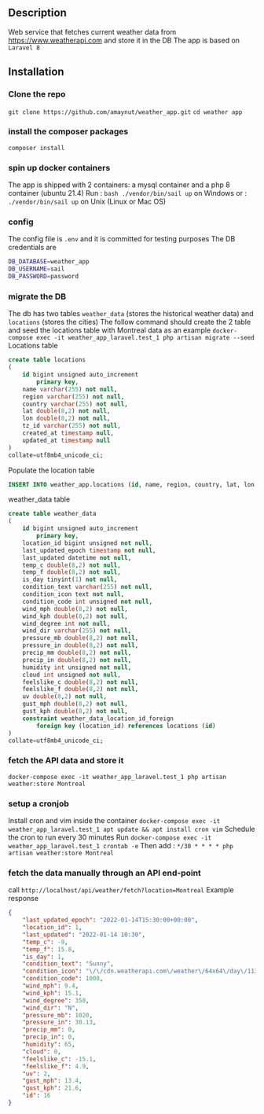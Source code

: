 ## Description
Web service that fetches current weather data from https://www.weatherapi.com and store it in the DB
The app is based on `Laravel 8`

## Installation
### Clone the repo
`git clone https://github.com/amaynut/weather_app.git`
`cd weather app`
### install the composer packages
`composer install`
### spin up docker containers
The app is shipped with 2 containers: a mysql container and a php 8 container (ubuntu 21.4)
Run : `bash ./vendor/bin/sail up` on Windows
or : `./vendor/bin/sail up` on Unix (Linux or Mac OS)
### config
The config file is `.env` and it is committed for testing purposes 
The DB credentials are
```sh
DB_DATABASE=weather_app
DB_USERNAME=sail
DB_PASSWORD=password
```
### migrate the DB
The db has two tables `weather_data` (stores the historical weather data) and `locations` (stores the cities)
The follow command should create the 2 table and seed the locations table with Montreal data as an example
`docker-compose exec -it weather_app_laravel.test_1 php artisan migrate --seed`
Locations table
```sql
create table locations
(
	id bigint unsigned auto_increment
		primary key,
	name varchar(255) not null,
	region varchar(255) not null,
	country varchar(255) not null,
	lat double(8,2) not null,
	lon double(8,2) not null,
	tz_id varchar(255) not null,
	created_at timestamp null,
	updated_at timestamp null
)
collate=utf8mb4_unicode_ci;
```
Populate the location table
```sql
INSERT INTO weather_app.locations (id, name, region, country, lat, lon, tz_id, created_at, updated_at) VALUES (1, 'Montreal', 'Quebec', 'Canada', 45.5, -73.58, 'America/Toronto', '2022-01-13 23:34:37', '2022-01-13 23:34:37');
```
weather_data table
```sql
create table weather_data
(
	id bigint unsigned auto_increment
		primary key,
	location_id bigint unsigned not null,
	last_updated_epoch timestamp not null,
	last_updated datetime not null,
	temp_c double(8,2) not null,
	temp_f double(8,2) not null,
	is_day tinyint(1) not null,
	condition_text varchar(255) not null,
	condition_icon text not null,
	condition_code int unsigned not null,
	wind_mph double(8,2) not null,
	wind_kph double(8,2) not null,
	wind_degree int not null,
	wind_dir varchar(255) not null,
	pressure_mb double(8,2) not null,
	pressure_in double(8,2) not null,
	precip_mm double(8,2) not null,
	precip_in double(8,2) not null,
	humidity int unsigned not null,
	cloud int unsigned not null,
	feelslike_c double(8,2) not null,
	feelslike_f double(8,2) not null,
	uv double(8,2) not null,
	gust_mph double(8,2) not null,
	gust_kph double(8,2) not null,
	constraint weather_data_location_id_foreign
		foreign key (location_id) references locations (id)
)
collate=utf8mb4_unicode_ci;
```

### fetch the API data and store it
`docker-compose exec -it weather_app_laravel.test_1 php artisan weather:store Montreal`

### setup a cronjob 
Install cron and vim inside the container
`docker-compose exec -it weather_app_laravel.test_1 apt update && apt install cron vim`
Schedule the cron to run every 30 minutes
Run `docker-compose exec -it weather_app_laravel.test_1 crontab -e`
Then add : `*/30 * * * * php artisan weather:store Montreal`

### fetch the data manually through an API end-point
call `http://localhost/api/weather/fetch?location=Montreal`
Example response 
```json
{
	"last_updated_epoch": "2022-01-14T15:30:00+00:00",
	"location_id": 1,
	"last_updated": "2022-01-14 10:30",
	"temp_c": -9,
	"temp_f": 15.8,
	"is_day": 1,
	"condition_text": "Sunny",
	"condition_icon": "\/\/cdn.weatherapi.com\/weather\/64x64\/day\/113.png",
	"condition_code": 1000,
	"wind_mph": 9.4,
	"wind_kph": 15.1,
	"wind_degree": 350,
	"wind_dir": "N",
	"pressure_mb": 1020,
	"pressure_in": 30.13,
	"precip_mm": 0,
	"precip_in": 0,
	"humidity": 65,
	"cloud": 0,
	"feelslike_c": -15.1,
	"feelslike_f": 4.9,
	"uv": 2,
	"gust_mph": 13.4,
	"gust_kph": 21.6,
	"id": 16
}
```

 


